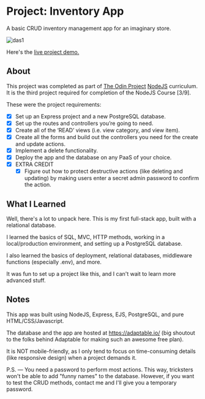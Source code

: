 Project: Inventory App
=============

A basic CRUD inventory management app for an imaginary store.

![das1](https://github.com/user-attachments/assets/f482c306-7202-49f2-9ada-bb80c2c30ef7)

Here's the [live project demo.](https://odin-node-inventory-app.adaptable.app/)

About
-----

This project was completed as part of [The Odin Project](https://www.theodinproject.com/) [NodeJS](https://www.theodinproject.com/paths/full-stack-javascript/courses/nodejs) curriculum. It is the third project required for completion of the NodeJS Course [3/9].

These were the project requirements:

- [x] Set up an Express project and a new PostgreSQL database.
- [x] Set up the routes and controllers you’re going to need.
- [x] Create all of the ‘READ’ views (i.e. view category, and view item).
- [x] Create all the forms and build out the controllers you need for the create and update actions.
- [x] Implement a delete functionality.
- [x] Deploy the app and the database on any PaaS of your choice.
- [x] EXTRA CREDIT
  - [x] Figure out how to protect destructive actions (like deleting and updating) by making users enter a secret admin password to confirm the action.    

What I Learned
-----

Well, there's a lot to unpack here. This is my first full-stack app, built with a relational database. 

I learned the basics of SQL, MVC, HTTP methods, working in a local/production environment, and setting up a PostgreSQL database.

I also learned the basics of deployment, relational databases, middleware functions (especially .env), and more.

It was fun to set up a project like this, and I can't wait to learn more advanced stuff.

Notes
-----

This app was built using NodeJS, Express, EJS, PostgreSQL, and pure HTML/CSS/Javascript.

The database and the app are hosted at https://adaptable.io/ (big shoutout to the folks behind Adaptable for making such an awesome free plan).

It is NOT mobile-friendly, as I only tend to focus on time-consuming details (like responsive design) when a project demands it.

P.S. — You need a password to perform most actions. This way, tricksters won't be able to add "funny names" to the database. However, if you want to test the CRUD methods, contact me and I'll give you a temporary password.





